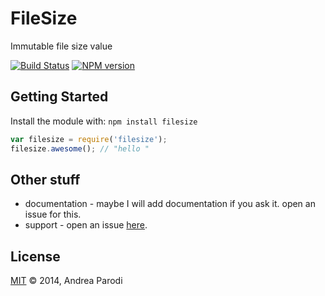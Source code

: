 # FileSize 

Immutable file size value

[![Build Status](https://secure.travis-ci.org/astream/filesize.png?branch=master)](http://travis-ci.org/astream/filesize) [![NPM version](https://badge-me.herokuapp.com/api/npm/filesize.png)](http://badges.enytc.com/for/npm/filesize) 

## Getting Started
Install the module with: `npm install filesize`

```javascript
var filesize = require('filesize');
filesize.awesome(); // "hello "
```

## Other stuff

* documentation - maybe I will add documentation if you ask it. open an issue for this.
* support - open an issue [here](https://github.com/astream/filesize/issues).

## License
[MIT](http://opensource.org/licenses/MIT) © 2014, Andrea Parodi